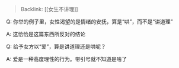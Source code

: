 > Backlink: [[女生不讲理]]

Q: 你举的例子里，女性渴望的是情绪的安抚，算是“哄”，而不是“讲道理”

A: 这恰恰是这篇东西所反对的结论

Q: 给予女方以“爱”，算是讲道理还是哄呢？

A: 爱是一种高度理性的行为。带引号就不知道是啥了
